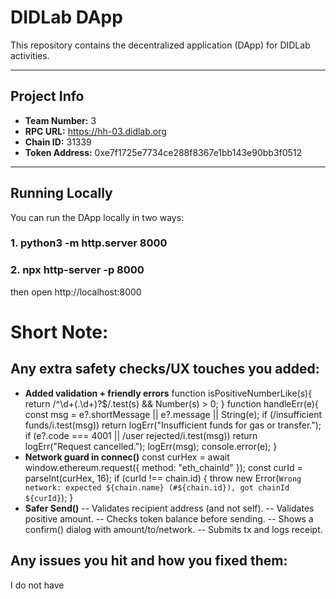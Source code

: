 # DIDLab DApp

This repository contains the decentralized application (DApp) for DIDLab activities.

---

## Project Info

- **Team Number:** 3
- **RPC URL:** https://hh-03.didlab.org  
- **Chain ID:** 31339  
- **Token Address:** 0xe7f1725e7734ce288f8367e1bb143e90bb3f0512  

---

## Running Locally

You can run the DApp locally in two ways:

### 1. python3 -m http.server 8000
### 2. npx http-server -p 8000

then open http://localhost:8000

# Short Note:
## Any extra safety checks/UX touches you added:
- **Added validation + friendly errors**
function isPositiveNumberLike(s){ return /^\d+(\.\d+)?$/.test(s) && Number(s) > 0; }
function handleErr(e){
  const msg = e?.shortMessage || e?.message || String(e);
  if (/insufficient funds/i.test(msg)) return logErr("Insufficient funds for gas or transfer.");
  if (e?.code === 4001 || /user rejected/i.test(msg)) return logErr("Request cancelled.");
  logErr(msg);
  console.error(e);
}
- **Network guard in connec()**
const curHex = await window.ethereum.request({ method: "eth_chainId" });
const curId = parseInt(curHex, 16);
if (curId !== chain.id) {
  throw new Error(`Wrong network: expected ${chain.name} (#${chain.id}), got chainId ${curId}`);
}
- **Safer Send()**
-- Validates recipient address (and not self).
-- Validates positive amount.
-- Checks token balance before sending.
-- Shows a confirm() dialog with amount/to/network.
-- Submits tx and logs receipt.
## Any issues you hit and how you fixed them:
I do not have
